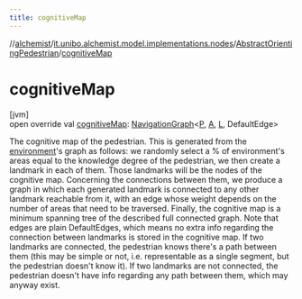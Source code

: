 ```yaml
---
title: cognitiveMap
---
```

//[alchemist](../../../index.html)/[it.unibo.alchemist.model.implementations.nodes](../index.html)/[AbstractOrientingPedestrian](index.html)/[cognitiveMap](cognitive-map.html)



# cognitiveMap



[jvm]\
open override val [cognitiveMap](cognitive-map.html): [NavigationGraph](../../it.unibo.alchemist.model.interfaces.geometry.euclidean2d.graph/-navigation-graph/index.html)<[P](index.html), [A](index.html), [L](index.html), DefaultEdge>



The cognitive map of the pedestrian. This is generated from the [environment](index.html#322801955%2FProperties%2F-134779887)'s graph as follows: we randomly select a % of environment's areas equal to the knowledge degree of the pedestrian, we then create a landmark in each of them. Those landmarks will be the nodes of the cognitive map. Concerning the connections between them, we produce a graph in which each generated landmark is connected to any other landmark reachable from it, with an edge whose weight depends on the number of areas that need to be traversed. Finally, the cognitive map is a minimum spanning tree of the described full connected graph. Note that edges are plain DefaultEdges, which means no extra info regarding the connection between landmarks is stored in the cognitive map. If two landmarks are connected, the pedestrian knows there's a path between them (this may be simple or not, i.e. representable as a single segment, but the pedestrian doesn't know it). If two landmarks are not connected, the pedestrian doesn't have info regarding any path between them, which may anyway exist.




